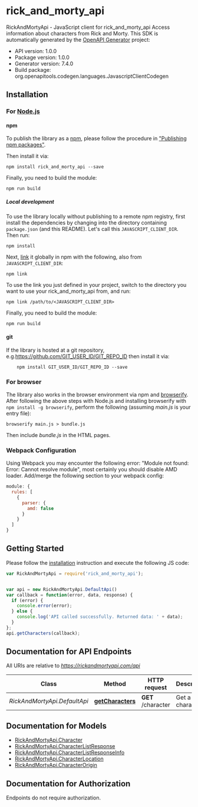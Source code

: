 # rick_and_morty_api

RickAndMortyApi - JavaScript client for rick_and_morty_api
Access information about characters from Rick and Morty.
This SDK is automatically generated by the [OpenAPI Generator](https://openapi-generator.tech) project:

- API version: 1.0.0
- Package version: 1.0.0
- Generator version: 7.4.0
- Build package: org.openapitools.codegen.languages.JavascriptClientCodegen

## Installation

### For [Node.js](https://nodejs.org/)

#### npm

To publish the library as a [npm](https://www.npmjs.com/), please follow the procedure in ["Publishing npm packages"](https://docs.npmjs.com/getting-started/publishing-npm-packages).

Then install it via:

```shell
npm install rick_and_morty_api --save
```

Finally, you need to build the module:

```shell
npm run build
```

##### Local development

To use the library locally without publishing to a remote npm registry, first install the dependencies by changing into the directory containing `package.json` (and this README). Let's call this `JAVASCRIPT_CLIENT_DIR`. Then run:

```shell
npm install
```

Next, [link](https://docs.npmjs.com/cli/link) it globally in npm with the following, also from `JAVASCRIPT_CLIENT_DIR`:

```shell
npm link
```

To use the link you just defined in your project, switch to the directory you want to use your rick_and_morty_api from, and run:

```shell
npm link /path/to/<JAVASCRIPT_CLIENT_DIR>
```

Finally, you need to build the module:

```shell
npm run build
```

#### git

If the library is hosted at a git repository, e.g.https://github.com/GIT_USER_ID/GIT_REPO_ID
then install it via:

```shell
    npm install GIT_USER_ID/GIT_REPO_ID --save
```

### For browser

The library also works in the browser environment via npm and [browserify](http://browserify.org/). After following
the above steps with Node.js and installing browserify with `npm install -g browserify`,
perform the following (assuming *main.js* is your entry file):

```shell
browserify main.js > bundle.js
```

Then include *bundle.js* in the HTML pages.

### Webpack Configuration

Using Webpack you may encounter the following error: "Module not found: Error:
Cannot resolve module", most certainly you should disable AMD loader. Add/merge
the following section to your webpack config:

```javascript
module: {
  rules: [
    {
      parser: {
        amd: false
      }
    }
  ]
}
```

## Getting Started

Please follow the [installation](#installation) instruction and execute the following JS code:

```javascript
var RickAndMortyApi = require('rick_and_morty_api');


var api = new RickAndMortyApi.DefaultApi()
var callback = function(error, data, response) {
  if (error) {
    console.error(error);
  } else {
    console.log('API called successfully. Returned data: ' + data);
  }
};
api.getCharacters(callback);

```

## Documentation for API Endpoints

All URIs are relative to *https://rickandmortyapi.com/api*

Class | Method | HTTP request | Description
------------ | ------------- | ------------- | -------------
*RickAndMortyApi.DefaultApi* | [**getCharacters**](docs/DefaultApi.md#getCharacters) | **GET** /character | Get a list of characters


## Documentation for Models

 - [RickAndMortyApi.Character](docs/Character.md)
 - [RickAndMortyApi.CharacterListResponse](docs/CharacterListResponse.md)
 - [RickAndMortyApi.CharacterListResponseInfo](docs/CharacterListResponseInfo.md)
 - [RickAndMortyApi.CharacterLocation](docs/CharacterLocation.md)
 - [RickAndMortyApi.CharacterOrigin](docs/CharacterOrigin.md)


## Documentation for Authorization

Endpoints do not require authorization.

